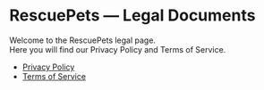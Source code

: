 # RescuePets — Legal Documents

Welcome to the RescuePets legal page.  
Here you will find our Privacy Policy and Terms of Service.

- [Privacy Policy](privacy-policy.md)
- [Terms of Service](terms.md)
